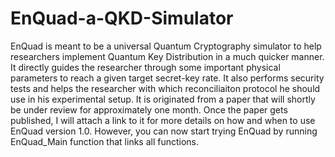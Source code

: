 # EnQuad-a-QKD-Simulator
EnQuad is meant to be a universal Quantum Cryptography simulator to help researchers implement Quantum Key Distribution in a much quicker manner.
It directly guides the researcher through some important physical parameters to reach a given target secret-key rate. 
It also performs security tests and helps the researcher with which reconciliaiton protocol he should use in his experimental setup.
It is originated from a paper that will shortly be under review for approximately one month. 
Once the paper gets published, I will attach a link to it for more details on how and when to use EnQuad version 1.0.
However, you can now start trying EnQuad by running EnQuad_Main function that links all functions.
